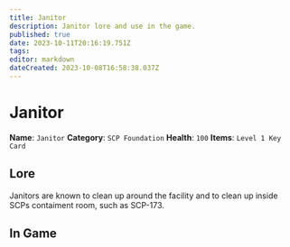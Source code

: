 ```yaml
---
title: Janitor
description: Janitor lore and use in the game.
published: true
date: 2023-10-11T20:16:19.751Z
tags: 
editor: markdown
dateCreated: 2023-10-08T16:58:38.037Z
---
```


# Janitor
**Name**: `Janitor`
**Category**: `SCP Foundation`
**Health**: `100`
**Items**: `Level 1 Key Card`
## Lore
Janitors are known to clean up around the facility and to clean up inside SCPs contaiment room, such as SCP-173. 

## In Game
